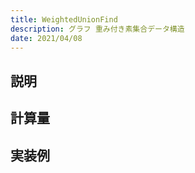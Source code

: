 ```yaml
---
title: WeightedUnionFind
description: グラフ 重み付き素集合データ構造
date: 2021/04/08
---
```


## 説明

## 計算量

## 実装例

```cpp import=/assets/Library/data-structure/weightedunionfind.cpp
```
